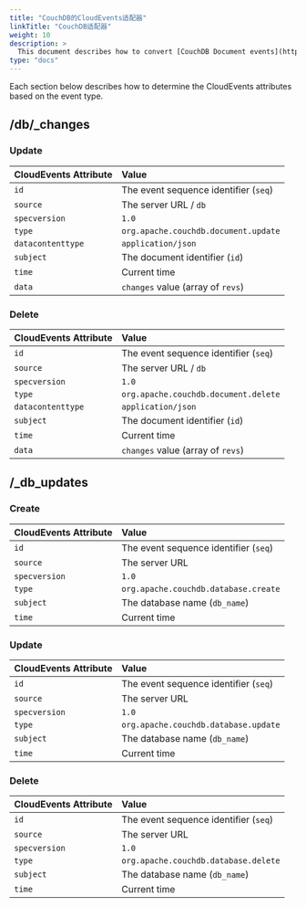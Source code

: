 ```yaml
---
title: "CouchDB的CloudEvents适配器"
linkTitle: "CouchDB适配器"
weight: 10
description: >
  This document describes how to convert [CouchDB Document events](http://docs.couchdb.org/en/stable/api/database/changes.html) and [CouchDB Database events](http://docs.couchdb.org/en/stable/api/server/common.html#db-updates) into CloudEvents.
type: "docs"
---
```


Each section below describes how to determine the CloudEvents attributes based on the event type.

## /db/\_changes

### Update

| CloudEvents Attribute | Value                                 |
| :-------------------- | :------------------------------------ |
| `id`                  | The event sequence identifier (`seq`) |
| `source`              | The server URL / `db`                 |
| `specversion`         | `1.0`                                 |
| `type`                | `org.apache.couchdb.document.update`  |
| `datacontenttype`     | `application/json`                    |
| `subject`             | The document identifier (`id`)        |
| `time`                | Current time                          |
| `data`                | `changes` value (array of `revs`)     |

### Delete

| CloudEvents Attribute | Value                                 |
| :-------------------- | :------------------------------------ |
| `id`                  | The event sequence identifier (`seq`) |
| `source`              | The server URL / `db`                 |
| `specversion`         | `1.0`                                 |
| `type`                | `org.apache.couchdb.document.delete`  |
| `datacontenttype`     | `application/json`                    |
| `subject`             | The document identifier (`id`)        |
| `time`                | Current time                          |
| `data`                | `changes` value (array of `revs`)     |

## /\_db_updates

### Create

| CloudEvents Attribute | Value                                 |
| :-------------------- | :------------------------------------ |
| `id`                  | The event sequence identifier (`seq`) |
| `source`              | The server URL                        |
| `specversion`         | `1.0`                                 |
| `type`                | `org.apache.couchdb.database.create`  |
| `subject`             | The database name (`db_name`)         |
| `time`                | Current time                          |

### Update

| CloudEvents Attribute | Value                                 |
| :-------------------- | :------------------------------------ |
| `id`                  | The event sequence identifier (`seq`) |
| `source`              | The server URL                        |
| `specversion`         | `1.0`                                 |
| `type`                | `org.apache.couchdb.database.update`  |
| `subject`             | The database name (`db_name`)         |
| `time`                | Current time                          |

### Delete

| CloudEvents Attribute | Value                                 |
| :-------------------- | :------------------------------------ |
| `id`                  | The event sequence identifier (`seq`) |
| `source`              | The server URL                        |
| `specversion`         | `1.0`                                 |
| `type`                | `org.apache.couchdb.database.delete`  |
| `subject`             | The database name (`db_name`)         |
| `time`                | Current time                          |

